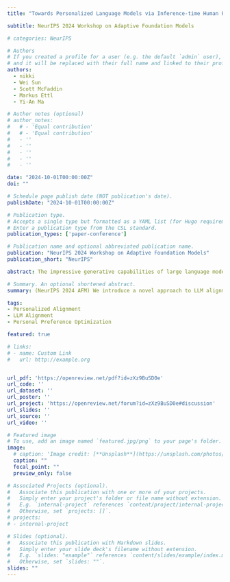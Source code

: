 ```yaml
---
title: "Towards Personalized Language Models via Inference-time Human Preference Optimization"

subtitle: NeurIPS 2024 Workshop on Adaptive Foundation Models

# categories: NeurIPS

# Authors
# If you created a profile for a user (e.g. the default `admin` user), write the username (folder name) here
# and it will be replaced with their full name and linked to their profile.
authors:
  - nikki
  - Wei Sun
  - Scott McFaddin
  - Markus Ettl
  - Yi-An Ma

# Author notes (optional)
# author_notes:
#   # - 'Equal contribution'
#   # - 'Equal contribution'
#   - ''
#   - ''
#   - ''
#   - ''
#   - ''

date: "2024-10-01T00:00:00Z"
doi: ""

# Schedule page publish date (NOT publication's date).
publishDate: "2024-10-01T00:00:00Z"

# Publication type.
# Accepts a single type but formatted as a YAML list (for Hugo requirements).
# Enter a publication type from the CSL standard.
publication_types: ['paper-conference']

# Publication name and optional abbreviated publication name.
publication: "NeurIPS 2024 Workshop on Adaptive Foundation Models"
publication_short: "NeurIPS"

abstract: The impressive generative capabilities of large language models (LLMs) have led to their widespread adoption across diverse applications. However, existing alignment methods, which rely heavily on expensive fine-tuning processes, focus on optimizing for the $\textit{general human preferences}$ such as safety, fairness, and trustworthiness. These approaches suffer from scalability and adaptability issues when addressing $\textit{personal preferences}$ which could be different across users. In this paper, we introduce a novel approach to LLM alignment for personalized preference based on decode-time frameworks. Our approach enables dynamic adaptation to personal preferences during inference, providing a flexible and computationally efficient solution for personalization without the need of training-time interventions. We demonstrate the efficacy of our method on benchmark datasets and tasks, by enhancing LLMs' ability to adapt to diverse personal preferences compared to the existing alignment methods.

# Summary. An optional shortened abstract.
summary: (NeurIPS 2024 AFM) We introduce a novel approach to LLM alignment for personalized preference based on decode-time frameworks.

tags:
- Personalized Alignment
- LLM Alignment
- Personal Preference Optimization 

featured: true

# links:
# - name: Custom Link
#   url: http://example.org


url_pdf: 'https://openreview.net/pdf?id=zXz9BuSD0e'
url_code: ''
url_dataset: ''
url_poster: ''
url_project: 'https://openreview.net/forum?id=zXz9BuSD0e#discussion'
url_slides: ''
url_source: ''
url_video: ''

# Featured image
# To use, add an image named `featured.jpg/png` to your page's folder. 
image:
  # caption: 'Image credit: [**Unsplash**](https://unsplash.com/photos/s9CC2SKySJM)'
  caption: ""
  focal_point: ""
  preview_only: false

# Associated Projects (optional).
#   Associate this publication with one or more of your projects.
#   Simply enter your project's folder or file name without extension.
#   E.g. `internal-project` references `content/project/internal-project/index.md`.
#   Otherwise, set `projects: []`.
# projects:
# - internal-project

# Slides (optional).
#   Associate this publication with Markdown slides.
#   Simply enter your slide deck's filename without extension.
#   E.g. `slides: "example"` references `content/slides/example/index.md`.
#   Otherwise, set `slides: ""`.
slides: ""
---
```


<!-- {{% callout note %}}
Create your slides in Markdown - click the *Slides* button to check out the example.
{{% /callout %}} -->

<!-- Add the publication's **full text** or **supplementary notes** here. You can use rich formatting such as including [code, math, and images](https://docs.hugoblox.com/content/writing-markdown-latex/). -->
